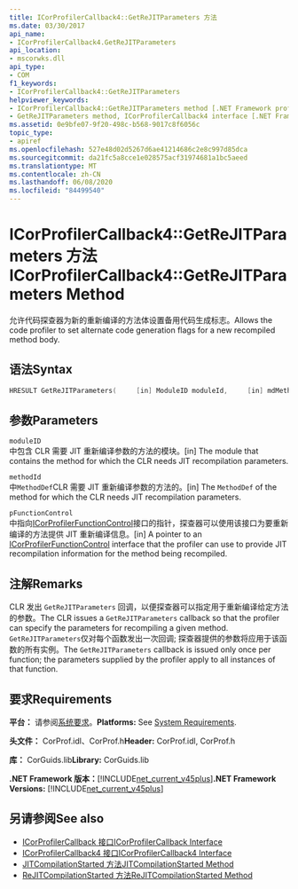 ```yaml
---
title: ICorProfilerCallback4::GetReJITParameters 方法
ms.date: 03/30/2017
api_name:
- ICorProfilerCallback4.GetReJITParameters
api_location:
- mscorwks.dll
api_type:
- COM
f1_keywords:
- ICorProfilerCallback4::GetReJITParameters
helpviewer_keywords:
- ICorProfilerCallback4::GetReJITParameters method [.NET Framework profiling]
- GetReJITParameters method, ICorProfilerCallback4 interface [.NET Framework profiling]
ms.assetid: 0e9bfe07-9f20-498c-b568-9017c8f6056c
topic_type:
- apiref
ms.openlocfilehash: 527e48d02d5267d6ae41214686c2e8c997d85dca
ms.sourcegitcommit: da21fc5a8cce1e028575acf31974681a1bc5aeed
ms.translationtype: MT
ms.contentlocale: zh-CN
ms.lasthandoff: 06/08/2020
ms.locfileid: "84499540"
---
```

# <a name="icorprofilercallback4getrejitparameters-method"></a><span data-ttu-id="fd841-102">ICorProfilerCallback4::GetReJITParameters 方法</span><span class="sxs-lookup"><span data-stu-id="fd841-102">ICorProfilerCallback4::GetReJITParameters Method</span></span>
<span data-ttu-id="fd841-103">允许代码探查器为新的重新编译的方法体设置备用代码生成标志。</span><span class="sxs-lookup"><span data-stu-id="fd841-103">Allows the code profiler to set alternate code generation flags for a new recompiled method body.</span></span>  
  
## <a name="syntax"></a><span data-ttu-id="fd841-104">语法</span><span class="sxs-lookup"><span data-stu-id="fd841-104">Syntax</span></span>  
  
```cpp  
HRESULT GetReJITParameters(     [in] ModuleID moduleId,     [in] mdMethodDef methodId,     [in] ICorProfilerFunctionControl *pFunctionControl);  
```  
  
## <a name="parameters"></a><span data-ttu-id="fd841-105">参数</span><span class="sxs-lookup"><span data-stu-id="fd841-105">Parameters</span></span>  
 `moduleID`  
 <span data-ttu-id="fd841-106">中包含 CLR 需要 JIT 重新编译参数的方法的模块。</span><span class="sxs-lookup"><span data-stu-id="fd841-106">[in] The module that contains the method for which the CLR needs JIT recompilation parameters.</span></span>  
  
 `methodId`  
 <span data-ttu-id="fd841-107">中`MethodDef`CLR 需要 JIT 重新编译参数的方法的。</span><span class="sxs-lookup"><span data-stu-id="fd841-107">[in] The `MethodDef` of the method for which the CLR needs JIT recompilation parameters.</span></span>  
  
 `pFunctionControl`  
 <span data-ttu-id="fd841-108">中指向[ICorProfilerFunctionControl](icorprofilerfunctioncontrol-interface.md)接口的指针，探查器可以使用该接口为要重新编译的方法提供 JIT 重新编译信息。</span><span class="sxs-lookup"><span data-stu-id="fd841-108">[in] A pointer to an [ICorProfilerFunctionControl](icorprofilerfunctioncontrol-interface.md) interface that the profiler can use to provide JIT recompilation information for the method being recompiled.</span></span>  
  
## <a name="remarks"></a><span data-ttu-id="fd841-109">注解</span><span class="sxs-lookup"><span data-stu-id="fd841-109">Remarks</span></span>  
 <span data-ttu-id="fd841-110">CLR 发出 `GetReJITParameters` 回调，以便探查器可以指定用于重新编译给定方法的参数。</span><span class="sxs-lookup"><span data-stu-id="fd841-110">The CLR issues a `GetReJITParameters` callback so that the profiler can specify the parameters for recompiling a given method.</span></span> <span data-ttu-id="fd841-111">`GetReJITParameters`仅对每个函数发出一次回调; 探查器提供的参数将应用于该函数的所有实例。</span><span class="sxs-lookup"><span data-stu-id="fd841-111">The `GetReJITParameters` callback is issued only once per function; the parameters supplied by the profiler apply to all instances of that function.</span></span>  
  
## <a name="requirements"></a><span data-ttu-id="fd841-112">要求</span><span class="sxs-lookup"><span data-stu-id="fd841-112">Requirements</span></span>  
 <span data-ttu-id="fd841-113">**平台：** 请参阅[系统要求](../../get-started/system-requirements.md)。</span><span class="sxs-lookup"><span data-stu-id="fd841-113">**Platforms:** See [System Requirements](../../get-started/system-requirements.md).</span></span>  
  
 <span data-ttu-id="fd841-114">**头文件：** CorProf.idl、CorProf.h</span><span class="sxs-lookup"><span data-stu-id="fd841-114">**Header:** CorProf.idl, CorProf.h</span></span>  
  
 <span data-ttu-id="fd841-115">**库：** CorGuids.lib</span><span class="sxs-lookup"><span data-stu-id="fd841-115">**Library:** CorGuids.lib</span></span>  
  
 <span data-ttu-id="fd841-116">**.NET Framework 版本：**[!INCLUDE[net_current_v45plus](../../../../includes/net-current-v45plus-md.md)]</span><span class="sxs-lookup"><span data-stu-id="fd841-116">**.NET Framework Versions:** [!INCLUDE[net_current_v45plus](../../../../includes/net-current-v45plus-md.md)]</span></span>  
  
## <a name="see-also"></a><span data-ttu-id="fd841-117">另请参阅</span><span class="sxs-lookup"><span data-stu-id="fd841-117">See also</span></span>

- [<span data-ttu-id="fd841-118">ICorProfilerCallback 接口</span><span class="sxs-lookup"><span data-stu-id="fd841-118">ICorProfilerCallback Interface</span></span>](icorprofilercallback-interface.md)
- [<span data-ttu-id="fd841-119">ICorProfilerCallback4 接口</span><span class="sxs-lookup"><span data-stu-id="fd841-119">ICorProfilerCallback4 Interface</span></span>](icorprofilercallback4-interface.md)
- [<span data-ttu-id="fd841-120">JITCompilationStarted 方法</span><span class="sxs-lookup"><span data-stu-id="fd841-120">JITCompilationStarted Method</span></span>](icorprofilercallback-jitcompilationstarted-method.md)
- [<span data-ttu-id="fd841-121">ReJITCompilationStarted 方法</span><span class="sxs-lookup"><span data-stu-id="fd841-121">ReJITCompilationStarted Method</span></span>](icorprofilercallback4-rejitcompilationstarted-method.md)
